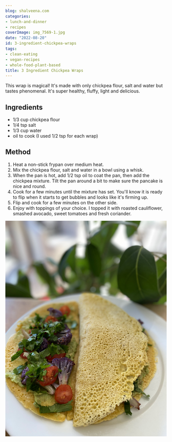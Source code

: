 ```yaml
---
blog: shalveena.com
categories:
- lunch-and-dinner
- recipes
coverImage: img_7569-1.jpg
date: "2022-08-20"
id: 3-ingredient-chickpea-wraps
tags:
- clean-eating
- vegan-recipes
- whole-food-plant-based
title: 3 Ingredient Chickpea Wraps
---
```


This wrap is magical! It's made with only chickpea flour, salt and water but tastes phenomenal. It's super healthy, fluffy, light and delicious.

## Ingredients

- 1/3 cup chickpea flour
- 1/4 tsp salt
- 1/3 cup water
- oil to cook (I used 1/2 tsp for each wrap)

## Method

1. Heat a non-stick frypan over medium heat.
2. Mix the chickpea flour, salt and water in a bowl using a whisk.
3. When the pan is hot, add 1/2 tsp oil to coat the pan, then add the chickpea mixture. Tilt the pan around a bit to make sure the pancake is nice and round.
4. Cook for a few minutes until the mixture has set. You'll know it is ready to flip when it starts to get bubbles and looks like it's firming up.
5. Flip and cook for a few minutes on the other side.
6. Enjoy with toppings of your choice. I topped it with roasted cauliflower, smashed avocado, sweet tomatoes and fresh coriander.

![](images/img_7569.jpg)
